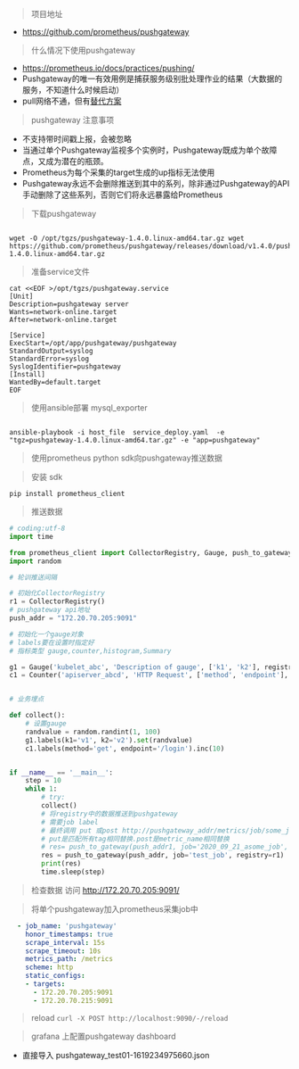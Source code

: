 > 项目地址 
- https://github.com/prometheus/pushgateway

> 什么情况下使用pushgateway
- https://prometheus.io/docs/practices/pushing/
- Pushgateway的唯一有效用例是捕获服务级别批处理作业的结果（大数据的服务，不知道什么时候启动）
- pull网络不通，但有[替代方案](https://github.com/prometheus-community/PushProx) 

> pushgateway 注意事项
- 不支持带时间戳上报，会被忽略
- 当通过单个Pushgateway监视多个实例时，Pushgateway既成为单个故障点，又成为潜在的瓶颈。
- Prometheus为每个采集的target生成的up指标无法使用
- Pushgateway永远不会删除推送到其中的系列，除非通过Pushgateway的API手动删除了这些系列，否则它们将永远暴露给Prometheus


> 下载pushgateway 
```shell script

wget -O /opt/tgzs/pushgateway-1.4.0.linux-amd64.tar.gz wget https://github.com/prometheus/pushgateway/releases/download/v1.4.0/pushgateway-1.4.0.linux-amd64.tar.gz
```

> 准备service文件
```shell script
cat <<EOF >/opt/tgzs/pushgateway.service
[Unit]
Description=pushgateway server
Wants=network-online.target
After=network-online.target

[Service]
ExecStart=/opt/app/pushgateway/pushgateway
StandardOutput=syslog
StandardError=syslog
SyslogIdentifier=pushgateway
[Install]
WantedBy=default.target
EOF
```



> 使用ansible部署 mysql_exporter
```shell script

ansible-playbook -i host_file  service_deploy.yaml  -e "tgz=pushgateway-1.4.0.linux-amd64.tar.gz" -e "app=pushgateway"

```


> 使用prometheus python sdk向pushgateway推送数据

> 安装 sdk
```shell script
pip install prometheus_client
```

> 推送数据
```python
# coding:utf-8
import time

from prometheus_client import CollectorRegistry, Gauge, push_to_gateway, Counter
import random

# 轮训推送间隔

# 初始化CollectorRegistry
r1 = CollectorRegistry()
# pushgateway api地址
push_addr = "172.20.70.205:9091"

# 初始化一个gauge对象
# labels要在设置时指定好
# 指标类型 gauge,counter,histogram,Summary

g1 = Gauge('kubelet_abc', 'Description of gauge', ['k1', 'k2'], registry=r1)
c1 = Counter('apiserver_abcd', 'HTTP Request', ['method', 'endpoint'], registry=r1)


# 业务埋点

def collect():
    # 设置gauge
    randvalue = random.randint(1, 100)
    g1.labels(k1='v1', k2='v2').set(randvalue)
    c1.labels(method='get', endpoint='/login').inc(10)


if __name__ == '__main__':
    step = 10
    while 1:
        # try:
        collect()
        # 将registry中的数据推送到pushgateway
        # 需要job label
        # 最终调用 put 或post http://pushgateway_addr/metrics/job/some_job
        # put是匹配所有tag相同替换.post是metric_name相同替换
        # res= push_to_gateway(push_addr1, job='2020_09_21_asome_job', registry=r1,handler=custom_handle)
        res = push_to_gateway(push_addr, job='test_job', registry=r1)
        print(res)
        time.sleep(step)

```



> 检查数据 访问 http://172.20.70.205:9091/

> 将单个pushgateway加入prometheus采集job中
```yaml
  - job_name: 'pushgateway'
    honor_timestamps: true
    scrape_interval: 15s
    scrape_timeout: 10s
    metrics_path: /metrics
    scheme: http
    static_configs:
    - targets:
      - 172.20.70.205:9091
      - 172.20.70.215:9091
```

> reload `curl -X POST http://localhost:9090/-/reload `

> grafana 上配置pushgateway dashboard
- 直接导入 pushgateway_test01-1619234975660.json
